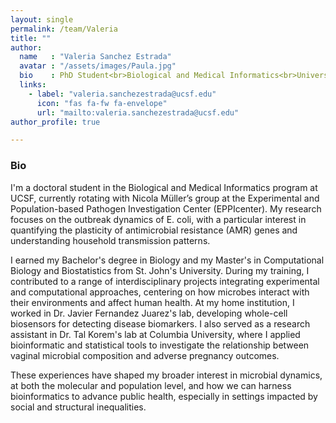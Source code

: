 ```yaml
---
layout: single
permalink: /team/Valeria
title: ""
author:
  name   : "Valeria Sanchez Estrada"
  avatar : "/assets/images/Paula.jpg"
  bio    : PhD Student<br>Biological and Medical Informatics<br>University of California, San Francisco
  links:
    - label: "valeria.sanchezestrada@ucsf.edu"
      icon: "fas fa-fw fa-envelope"
      url: "mailto:valeria.sanchezestrada@ucsf.edu"
author_profile: true

---
```


<h3>Bio</h3>

I'm a doctoral student in the Biological and Medical Informatics program at UCSF, currently rotating with Nicola Müller’s group at the Experimental and Population-based Pathogen Investigation Center (EPPIcenter). My research focuses on the outbreak dynamics of E. coli, with a particular interest in quantifying the plasticity of antimicrobial resistance (AMR) genes and understanding household transmission patterns.

I earned my Bachelor's degree in Biology and my Master's in Computational Biology and Biostatistics from St. John's University. During my training, I contributed to a range of interdisciplinary projects integrating experimental and computational approaches, centering on how microbes interact with their environments and affect human health. At my home institution, I worked in Dr. Javier Fernandez Juarez's lab, developing whole-cell biosensors for detecting disease biomarkers. I also served as a research assistant in Dr. Tal Korem's lab at Columbia University, where I applied bioinformatic and statistical tools to investigate the relationship between vaginal microbial composition and adverse pregnancy outcomes.

These experiences have shaped my broader interest in microbial dynamics, at both the molecular and population level, and how we can harness bioinformatics to advance public health, especially in settings impacted by social and structural inequalities.